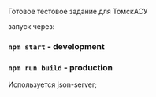 Готовое тестовое задание для ТомскАСУ

запуск через:
### `npm start` - development
### `npm run build` - production

Используется json-server;
